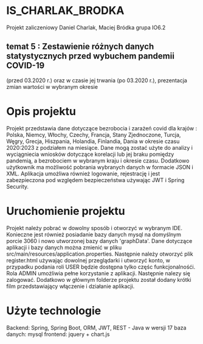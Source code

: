 # IS_CHARLAK_BRODKA 
Projekt zaliczeniowy Daniel Charlak, Maciej Bródka grupa IO6.2
## temat 5 : Zestawienie różnych danych statystycznych przed wybuchem pandemii COVID-19
(przed 03.2020 r.) oraz w czasie jej trwania (po 03.2020 r.), prezentacja zmian
wartości w wybranym okresie

# Opis projektu
Projekt przedstawia dane dotyczące bezrobocia i zarażeń covid dla krajów : 
Polska, Niemcy, Włochy, Czechy, Francja, Stany Zjednoczone, Turcja, Węgry, Grecja, Hiszpania, Holandia, Finlandia, Dania w okresie czasu 2020:2023 z podziałem na miesiące.
Dane mogą zostać użyte do analizy i wyciągniecia wniosków dotyczące korelacji lub jej braku pomiędzy pandemią, a bezrobociem w wybranym kraju i okresie czasu.
Dodatkowo użytkownik ma możliwość pobrania wybranych danych w formacie JSON i XML.
Aplikacja umożliwa również logowanie, rejestrację i jest zabezpieczona pod względem bezpieczeństwa używając JWT i Spring Security.
# Uruchomienie projektu
Projekt należy pobrać w dowolny sposób i otworzyć w wybranym IDE. Konieczne jest również posiadanie bazy danych mysql na domyślnym porcie 3060 i nowo utworzonej bazy danych 'graphData'. 
Dane dotyczące aplikacji i bazy danych można zmienić w pliku src/main/resources/application.properties. 
Następnie należy otworzyć plik register.html używając dowolnej przeglądarki i utworzyć konto, w przypadku podania roli USER będzie dostępna tylko częśc funkcjonalnośći. 
Rola ADMIN umożliwia pełne korzystanie z aplikacji. Następnie nalezy się zalogować.
Dodatkowo w głównym folderze projektu został dodany krótki film przedstawiający włączenie i  działanie aplikacji.
# Użyte technologie
Backend: Spring, Spring Boot, ORM, JWT, REST - Java w wersji 17
baza danych: mysql
frontend: jquery + chart.js
